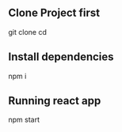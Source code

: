 ## Clone Project first
git clone <your-gitlab-repo-url>
cd <your-project-folder>

## Install dependencies
npm i

## Running react app
npm start